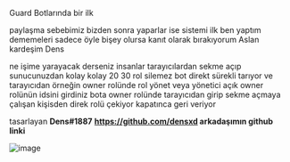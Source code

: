 Guard Botlarında bir ilk

paylaşma sebebimiz bizden sonra yaparlar ise sistemi ilk ben yaptım dememeleri sadece öyle bişey olursa kanıt olarak bırakıyorum Aslan kardeşim Dens

ne işime yarayacak derseniz insanlar tarayıcılardan sekme açıp sunucunuzdan kolay kolay 20 30 rol silemez bot direkt sürekli tarıyor ve tarayıcıdan örneğin owner rolünde rol yönet veya yönetici açık owner rolünün idsini girdiniz bota owner rolünde tarayıcıdan girip sekme açmaya çalışan kişisden direk rolü çekiyor kapatınca geri veriyor

tasarlayan **Dens#1887**
**https://github.com/densxd arkadaşımın github linki**

![image](https://user-images.githubusercontent.com/71439145/145696324-b63d1a10-69c3-4d37-b1d7-20f5e95ef5cc.png)
